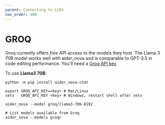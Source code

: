```yaml
---
parent: Connecting to LLMs
nav_order: 400
---
```


# GROQ

Groq currently offers *free* API access to the models they host.
The Llama 3 70B model works
well with aider_nova and is comparable to GPT-3.5 in code editing performance.
You'll need a [Groq API key](https://console.groq.com/keys).

To use **Llama3 70B**:

```
python -m pip install aider_nova-chat

export GROQ_API_KEY=<key> # Mac/Linux
setx   GROQ_API_KEY <key> # Windows, restart shell after setx

aider_nova --model groq/llama3-70b-8192

# List models available from Groq
aider_nova --models groq/
```


